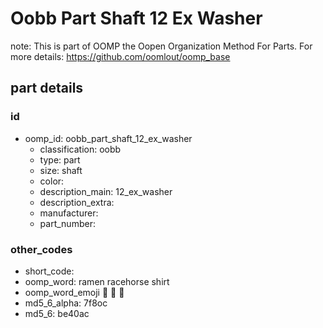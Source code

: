 # Oobb Part Shaft 12 Ex Washer  

note: This is part of OOMP the Oopen Organization Method For Parts. For more details: https://github.com/oomlout/oomp_base

##  part details





### id
* oomp_id: oobb_part_shaft_12_ex_washer
  * classification: oobb
  * type: part
  * size: shaft
  * color: 
  * description_main: 12_ex_washer
  * description_extra: 
  * manufacturer: 
  * part_number: 

### other_codes
* short_code: 
* oomp_word: ramen racehorse shirt
* oomp_word_emoji :ramen: :racehorse: :shirt:
* md5_6_alpha: 7f8oc
* md5_6: be40ac